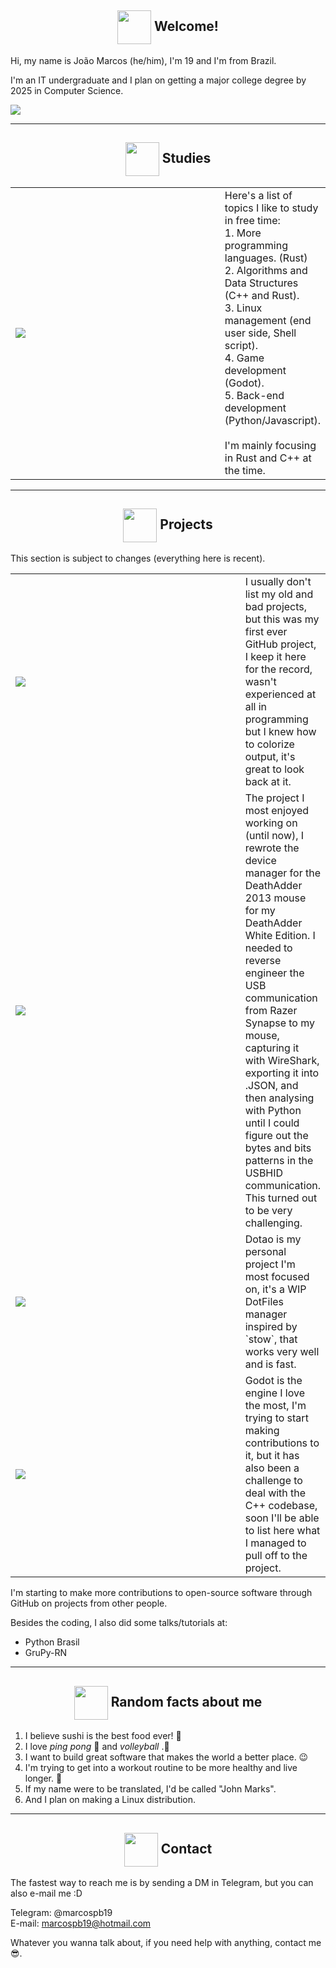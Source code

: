 <!--
  Images links:
    Godot Glasses:     https://i.imgur.com/i4aFkdF.png
    Godot Thinking:    https://i.imgur.com/ekBkvJA.png
    Godot Thumbs Up:   https://i.imgur.com/drB0jSb.png
    Godot Sunglasses:  https://i.imgur.com/Y65KVTs.png
    Godot Wink:        https://i.imgur.com/myYgqBu.png
-->

<!-- Welcome -->
<h2 align="center"><img align="center" src="https://i.imgur.com/i4aFkdF.png" height="54px" />  Welcome!</h2>

Hi, my name is João Marcos (he/him), I'm 19 and I'm from Brazil.

I'm an IT undergraduate and I plan on getting a major college degree by 2025 in Computer Science.

<img src="https://github-readme-stats.vercel.app/api?username=marcospb19&show_icons=true&theme=dark" />

---
<!-- Studies -->
<h2 align="center"><img align="center" src="https://i.imgur.com/ekBkvJA.png" height="54px" />  Studies</h2>

<table>
  <td width=385px>
    <img src="https://github-readme-stats.vercel.app/api/top-langs/?username=marcospb19&layout=compact&theme=dark" />
  </td>
  <td>
    Here's a list of topics I like to study in free time:<br>
    1. More programming languages. (Rust)<br>
    2. Algorithms and Data Structures (C++ and Rust).<br>
    3. Linux management (end user side, Shell script).<br>
    4. Game development (Godot).<br>
    5. Back-end development (Python/Javascript).<br>
    <br>
    I'm mainly focusing in Rust and C++ at the time.
  </td>
</table>

---
<!-- Projects -->
<h2 align="center"><img align="center" src="https://i.imgur.com/drB0jSb.png" height="54px" />  Projects</h2>

This section is subject to changes (everything here is recent).

<table>
  <tr>
    <td width=430px><a href="https://github.com/marcospb19/loadingnewyear"><img src="https://github-readme-stats.vercel.app/api/pin/?username=marcospb19&repo=loadingnewyear&theme=dark" /></a></td>
    <td>
        I usually don't list my old and bad projects, but this was my first ever GitHub project, I keep it here for the record, wasn't experienced at all in programming but I knew how to colorize output, it's great to look back at it.
    </td>
  </tr>

  <tr>
    <td><a href="https://github.com/marcospb19/dawctl"><img src="https://github-readme-stats.vercel.app/api/pin/?username=marcospb19&repo=dawctl&theme=dark" /></a></td>
    <td>
        The project I most enjoyed working on (until now), I rewrote the device manager for the DeathAdder 2013 mouse for my DeathAdder White Edition. I needed to reverse engineer the USB communication from Razer Synapse to my mouse, capturing it with WireShark, exporting it into .JSON, and then analysing with Python until I could figure out the bytes and bits patterns in the USBHID communication. This turned out to be very challenging.
    </td>
  </tr>

  <tr>
    <td><a href="https://github.com/marcospb19/dotao"><img src="https://github-readme-stats.vercel.app/api/pin/?username=marcospb19&repo=dotao&theme=dark" /></a></td>
    <td>
        Dotao is my personal project I'm most focused on, it's a WIP DotFiles manager inspired by `stow`, that works very well and is fast.
    </td>
  </tr>
  
   <tr>
    <td><a href="https://github.com/godotengine/godot"><img src="https://github-readme-stats.vercel.app/api/pin/?username=godotengine&repo=godot&theme=dark" /></a></td>
    <td>
        Godot is the engine I love the most, I'm trying to start making contributions to it, but it has also been a challenge to deal with the C++ codebase, soon I'll be able to list here what I managed to pull off to the project.
    </td>
  </tr>
</table>

I'm starting to make more contributions to open-source software through GitHub on projects from other people.

Besides the coding, I also did some talks/tutorials at:
- Python Brasil
- GruPy-RN
---

<!-- Random facts about me -->
<h2 align="center"><img align="center" src="https://i.imgur.com/Y65KVTs.png" height="54px" />  Random facts about me</h2>

1. I believe sushi is the best food ever! 🍣
2. I love _ping pong_ 🏓 and _volleyball_ .🏐
3. I want to build great software that makes the world a better place. 😉
4. I'm trying to get into a workout routine to be more healthy and live longer. 🙂
6. If my name were to be translated, I'd be called "John Marks".
5. And I plan on making a Linux distribution.


---
<!-- Contact -->
<h2 align="center"><img align="center" src="https://i.imgur.com/myYgqBu.png" height="54px" />  Contact</h2>

The fastest way to reach me is by sending a DM in Telegram, but you can also e-mail me :D

Telegram: @marcospb19 \
E-mail: marcospb19@hotmail.com

Whatever you wanna talk about, if you need help with anything, contact me 😎.
